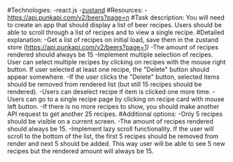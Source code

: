 #Technologies:
-react.js
-[zustand](https://github.com/pmndrs/zustand)
#Resources:
-https://api.punkapi.com/v2/beers?page=n
#Task description:
You will need to create an app that should display a list of beer recipes. Users should be able to
scroll through a list of recipes and to view a single recipe.
#Detailed explanation:
-Get a list of recipes on initial load, save them in the zustand store
(https://api.punkapi.com/v2/beers?page=1)
-The amount of recipes rendered should always be 15
-Implement multiple selection of recipes. User can select multiple recipes by clicking on
recipes with the mouse right button. If user selected at least one recipe, the "Delete"
button should appear somewhere.
-If the user clicks the "Delete" button, selected items should be removed from rendered
list (but still 15 recipes should be rendered).
-Users can deselect recipe if item is clicked one more time.
-Users can go to a single recipe page by clicking on recipe card with mouse left button.
-If there is no more recipes to show, you should make another API request to get another
25 recipes.
#Additional options:
-Only 5 recipes should be visible on a current screen.
-The amount of recipes rendered should always be 15.
-Implement lazy scroll functionality. If the user will scroll to the bottom of the list, the first 5
recipes should be removed from render and next 5 should be added. This way user will
be able to see 5 new recipes but the rendered amount will always be 15.

